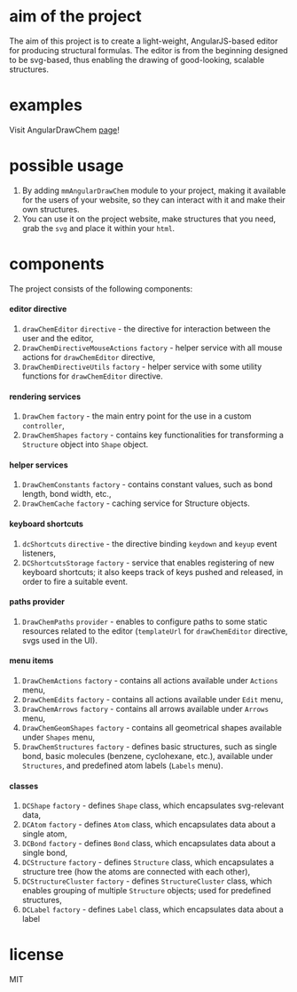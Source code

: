 aim of the project
===
The aim of this project is to create a light-weight, AngularJS-based editor for producing structural formulas.
The editor is from the beginning designed to be svg-based, thus enabling the drawing of good-looking, scalable structures.

examples
===
Visit AngularDrawChem [page](http://mmmalik.github.io/angular-draw-chem/)!

possible usage
===
1. By adding `mmAngularDrawChem` module to your project, making it available for the users of your website, so they can interact with it and make their own structures.
2. You can use it on the project website, make structures that you need, grab the `svg` and place it within your `html`.

components
===
The project consists of the following components:

#### editor directive
1. `drawChemEditor` `directive` - the directive for interaction between the user and the editor,
2. `DrawChemDirectiveMouseActions` `factory` - helper service with all mouse actions for `drawChemEditor` directive,
3. `DrawChemDirectiveUtils` `factory` - helper service with some utility functions for `drawChemEditor` directive.

#### rendering services
1. `DrawChem` `factory` - the main entry point for the use in a custom `controller`,
2. `DrawChemShapes` `factory` - contains key functionalities for transforming a `Structure` object into `Shape` object.

#### helper services
1. `DrawChemConstants` `factory` - contains constant values, such as bond length, bond width, etc.,
2. `DrawChemCache` `factory` - caching service for Structure objects.

#### keyboard shortcuts
1. `dcShortcuts` `directive` - the directive binding `keydown` and `keyup` event listeners,
2. `DCShortcutsStorage` `factory` - service that enables registering of new keyboard shortcuts; it also keeps track of keys pushed and released, in order to fire a suitable event.

#### paths provider
1. `DrawChemPaths` `provider` - enables to configure paths to some static resources related to the editor (`templateUrl` for `drawChemEditor` directive, svgs used in the UI).

#### menu items
1. `DrawChemActions` `factory` - contains all actions available under `Actions` menu,
2. `DrawChemEdits` `factory` - contains all actions available under `Edit` menu,
3. `DrawChemArrows` `factory` - contains all arrows available under `Arrows` menu,
4. `DrawChemGeomShapes` `factory` - contains all geometrical shapes available under `Shapes` menu,
5. `DrawChemStructures` `factory` - defines basic structures, such as single bond, basic molecules (benzene, cyclohexane, etc.), available under `Structures`, and predefined atom labels (`Labels` menu).

#### classes
1. `DCShape` `factory` - defines `Shape` class, which encapsulates svg-relevant data,
2. `DCAtom` `factory` - defines `Atom` class, which encapsulates data about a single atom,
3. `DCBond` `factory` - defines `Bond` class, which encapsulates data about a single bond,
4. `DCStructure` `factory` - defines `Structure` class, which encapsulates a structure tree (how the atoms are connected with each other),
5. `DCStructureCluster` `factory` - defines `StructureCluster` class, which enables grouping of multiple `Structure` objects; used for predefined structures,
6. `DCLabel` `factory` - defines `Label` class, which encapsulates data about a label

license
===
MIT
